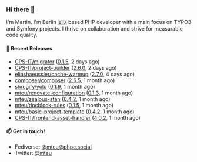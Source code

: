 ### Hi there 👋

I'm Martin. I'm Berlin 🇪🇺 based PHP developer with a main focus on TYPO3 and Symfony projects. I thrive on
collaboration and strive for measurable code quality.

#### 🚀 Recent Releases

- [CPS-IT/migrator](https://github.com/CPS-IT/migrator) ([0.1.5](https://github.com/CPS-IT/migrator/releases/tag/0.1.5), 2 days ago)
- [CPS-IT/project-builder](https://github.com/CPS-IT/project-builder) ([2.6.0](https://github.com/CPS-IT/project-builder/releases/tag/2.6.0), 2 days ago)
- [eliashaeussler/cache-warmup](https://github.com/eliashaeussler/cache-warmup) ([2.7.0](https://github.com/eliashaeussler/cache-warmup/releases/tag/2.7.0), 4 days ago)
- [composer/composer](https://github.com/composer/composer) ([2.6.5](https://github.com/composer/composer/releases/tag/2.6.5), 1 month ago)
- [shrugify/yolo](https://github.com/shrugify/yolo) ([0.1.9](https://github.com/shrugify/yolo/releases/tag/0.1.9), 1 month ago)
- [mteu/renovate-configuration](https://github.com/mteu/renovate-configuration) ([0.1.3](https://github.com/mteu/renovate-configuration/releases/tag/0.1.3), 1 month ago)
- [mteu/zealous-stan](https://github.com/mteu/zealous-stan) ([0.4.2](https://github.com/mteu/zealous-stan/releases/tag/0.4.2), 1 month ago)
- [mteu/docblock-rules](https://github.com/mteu/docblock-rules) ([0.1.5](https://github.com/mteu/docblock-rules/releases/tag/0.1.5), 1 month ago)
- [mteu/basic-project-template](https://github.com/mteu/basic-project-template) ([0.4.2](https://github.com/mteu/basic-project-template/releases/tag/0.4.2), 1 month ago)
- [CPS-IT/frontend-asset-handler](https://github.com/CPS-IT/frontend-asset-handler) ([4.0.2](https://github.com/CPS-IT/frontend-asset-handler/releases/tag/4.0.2), 1 month ago)

#### 📫 Get in touch!

- Fediverse: [@mteu@phpc.social](https://phpc.social/@mteu)
- Twitter: [@mteu](https://twitter.com/mteu)

